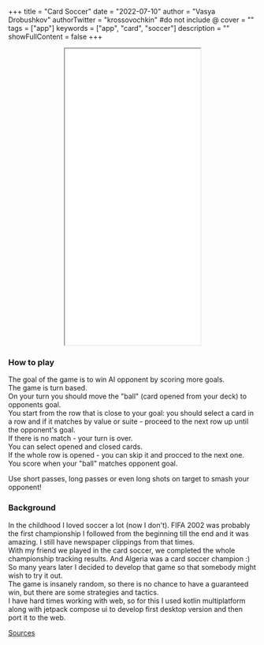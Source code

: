 +++
title = "Card Soccer"
date = "2022-07-10"
author = "Vasya Drobushkov"
authorTwitter = "krossovochkin" #do not include @
cover = ""
tags = ["app"]
keywords = ["app", "card", "soccer"]
description = ""
showFullContent = false
+++

<iframe width="275px" height="600px" src="../../applications/card-soccer/index.html" style="margin: 0 auto; display: block;"></iframe>

### How to play

The goal of the game is to win AI opponent by scoring more goals.  
The game is turn based.  
On your turn you should move the "ball" (card opened from your deck) to opponents goal.  
You start from the row that is close to your goal: you should select a card in a row and if it matches by value or suite - proceed to the next row up until the opponent's goal.  
If there is no match - your turn is over.  
You can select opened and closed cards.  
If the whole row is opened - you can skip it and procced to the next one.
You score when your "ball" matches opponent goal.  

Use short passes, long passes or even long shots on target to smash your opponent!


### Background

In the childhood I loved soccer a lot (now I don't). FIFA 2002 was probably the first championship I followed from the beginning till the end and it was amazing. I still have newspaper clippings from that times.  
With my friend we played in the card soccer, we completed the whole championship tracking results. And Algeria was a card soccer champion :)  
So many years later I decided to develop that game so that somebody might wish to try it out.  
The game is insanely random, so there is no chance to have a guaranteed win, but there are some strategies and tactics.  
I have hard times working with web, so for this I used kotlin multiplatform along with jetpack compose ui to develop first desktop version and then port it to the web.  

[Sources](https://github.com/krossovochkin/krossovochkin-web-apps/tree/main/apps/card-soccer)
